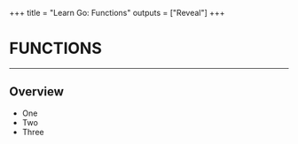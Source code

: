 +++
title = "Learn Go: Functions"
outputs = ["Reveal"]
+++

# FUNCTIONS

---

## Overview

- One
- Two
- Three